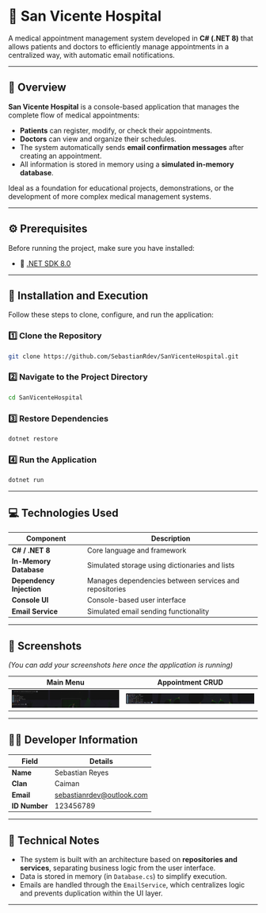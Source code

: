 # 🏥 San Vicente Hospital

A medical appointment management system developed in **C# (.NET 8)** that allows patients and doctors to efficiently manage appointments in a centralized way, with automatic email notifications.

---

## 📘 Overview

**San Vicente Hospital** is a console-based application that manages the complete flow of medical appointments:

- **Patients** can register, modify, or check their appointments.  
- **Doctors** can view and organize their schedules.  
- The system automatically sends **email confirmation messages** after creating an appointment.  
- All information is stored in memory using a **simulated in-memory database**.

Ideal as a foundation for educational projects, demonstrations, or the development of more complex medical management systems.

---

## ⚙️ Prerequisites

Before running the project, make sure you have installed:

- 🧩 [.NET SDK 8.0](https://dotnet.microsoft.com/download)

---

## 🚀 Installation and Execution

Follow these steps to clone, configure, and run the application:

### 1️⃣ Clone the Repository
```bash
git clone https://github.com/SebastianRdev/SanVicenteHospital.git
````

### 2️⃣ Navigate to the Project Directory

```bash
cd SanVicenteHospital
```

### 3️⃣ Restore Dependencies

```bash
dotnet restore
```

### 4️⃣ Run the Application

```bash
dotnet run
```

---

## 💻 Technologies Used

| Component                | Description                                            |
| ------------------------ | ------------------------------------------------------ |
| **C# / .NET 8**          | Core language and framework                            |
| **In-Memory Database**   | Simulated storage using dictionaries and lists         |
| **Dependency Injection** | Manages dependencies between services and repositories |
| **Console UI**           | Console-based user interface                           |
| **Email Service**        | Simulated email sending functionality                  |

---

## 📸 Screenshots

*(You can add your screenshots here once the application is running)*

| Main Menu                                  | Appointment CRUD                               |
| ------------------------------------------ | ---------------------------------------------- |
| ![Screenshot 1](docs/screenshots/MainMenu.png) | ![Screenshot 2](docs/screenshots/AppointmentMenu.png) |

---

## 👨‍💻 Developer Information

| Field         | Details                                                       |
| ------------- | ------------------------------------------------------------- |
| **Name**      | Sebastian Reyes                                               |
| **Clan**      | Caiman                                                        |
| **Email**     | [sebastianrdev@outlook.com](mailto:sebastianrdev@outlook.com) |
| **ID Number** | 123456789                                                     |

---

## 🧠 Technical Notes

* The system is built with an architecture based on **repositories and services**, separating business logic from the user interface.
* Data is stored in memory (in `Database.cs`) to simplify execution.
* Emails are handled through the `EmailService`, which centralizes logic and prevents duplication within the UI layer.

---
